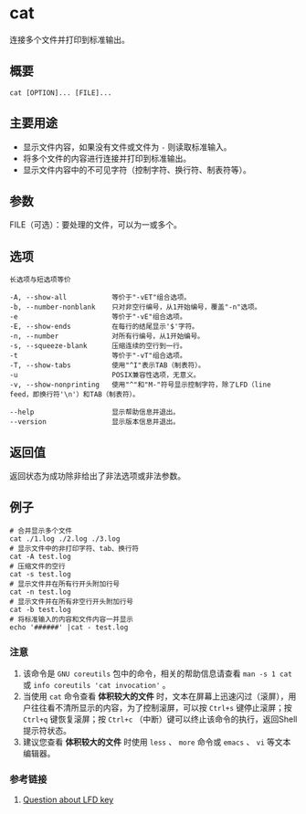 #  cat

连接多个文件并打印到标准输出。

##  概要

    
    
    cat [OPTION]... [FILE]...
    

##  主要用途

  * 显示文件内容，如果没有文件或文件为 ` - ` 则读取标准输入。 
  * 将多个文件的内容进行连接并打印到标准输出。 
  * 显示文件内容中的不可见字符（控制字符、换行符、制表符等）。 

##  参数

FILE（可选）：要处理的文件，可以为一或多个。

##  选项

    
    
    长选项与短选项等价
    
    -A, --show-all           等价于"-vET"组合选项。
    -b, --number-nonblank    只对非空行编号，从1开始编号，覆盖"-n"选项。
    -e                       等价于"-vE"组合选项。
    -E, --show-ends          在每行的结尾显示'$'字符。
    -n, --number             对所有行编号，从1开始编号。
    -s, --squeeze-blank      压缩连续的空行到一行。
    -t                       等价于"-vT"组合选项。
    -T, --show-tabs          使用"^I"表示TAB（制表符）。
    -u                       POSIX兼容性选项，无意义。
    -v, --show-nonprinting   使用"^"和"M-"符号显示控制字符，除了LFD（line feed，即换行符'\n'）和TAB（制表符）。
    
    --help                   显示帮助信息并退出。
    --version                显示版本信息并退出。
    

##  返回值

返回状态为成功除非给出了非法选项或非法参数。

##  例子

    
    
    # 合并显示多个文件
    cat ./1.log ./2.log ./3.log
    # 显示文件中的非打印字符、tab、换行符
    cat -A test.log
    # 压缩文件的空行
    cat -s test.log
    # 显示文件并在所有行开头附加行号
    cat -n test.log
    # 显示文件并在所有非空行开头附加行号
    cat -b test.log
    # 将标准输入的内容和文件内容一并显示
    echo '######' |cat - test.log
    

###  注意

  1. 该命令是 ` GNU coreutils ` 包中的命令，相关的帮助信息请查看 ` man -s 1 cat ` 或 ` info coreutils 'cat invocation' ` 。 
  2. 当使用 ` cat ` 命令查看 **体积较大的文件** 时，文本在屏幕上迅速闪过（滚屏），用户往往看不清所显示的内容，为了控制滚屏，可以按 ` Ctrl+s ` 键停止滚屏；按 ` Ctrl+q ` 键恢复滚屏；按 ` Ctrl+c ` （中断）键可以终止该命令的执行，返回Shell提示符状态。 
  3. 建议您查看 **体积较大的文件** 时使用 ` less ` 、 ` more ` 命令或 ` emacs ` 、 ` vi ` 等文本编辑器。 

###  参考链接

  1. [ Question about LFD key ](https://superuser.com/questions/328054/is-there-an-lfd-key-on-my-keyboard)

